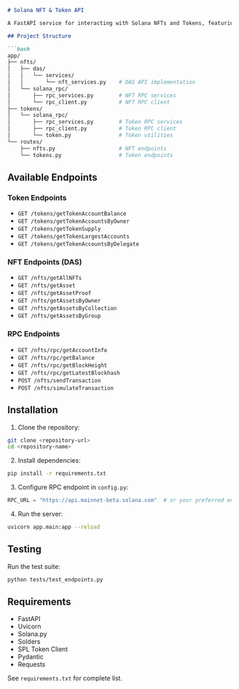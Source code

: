 ```markdown
# Solana NFT & Token API

A FastAPI service for interacting with Solana NFTs and Tokens, featuring both DAS (Digital Asset Standard) and RPC support.

## Project Structure

```bash
app/
├── nfts/
│   ├── das/
│   │   └── services/
│   │       └── nft_services.py    # DAS API implementation
│   └── solana_rpc/
│       ├── rpc_services.py        # NFT RPC services
│       └── rpc_client.py          # NFT RPC client
├── tokens/
│   └── solana_rpc/
│       ├── rpc_services.py        # Token RPC services
│       ├── rpc_client.py          # Token RPC client
│       └── token.py               # Token utilities
└── routes/
    ├── nfts.py                    # NFT endpoints
    └── tokens.py                  # Token endpoints
```

## Available Endpoints

### Token Endpoints
- `GET /tokens/getTokenAccountBalance`
- `GET /tokens/getTokenAccountsByOwner`
- `GET /tokens/getTokenSupply`
- `GET /tokens/getTokenLargestAccounts`
- `GET /tokens/getTokenAccountsByDelegate`

### NFT Endpoints (DAS)
- `GET /nfts/getAllNFTs`
- `GET /nfts/getAsset`
- `GET /nfts/getAssetProof`
- `GET /nfts/getAssetsByOwner`
- `GET /nfts/getAssetsByCollection`
- `GET /nfts/getAssetsByGroup`

### RPC Endpoints
- `GET /nfts/rpc/getAccountInfo`
- `GET /nfts/rpc/getBalance`
- `GET /nfts/rpc/getBlockHeight`
- `GET /nfts/rpc/getLatestBlockhash`
- `POST /nfts/sendTransaction`
- `POST /nfts/simulateTransaction`

## Installation

1. Clone the repository:
```bash
git clone <repository-url>
cd <repository-name>
```

2. Install dependencies:
```bash
pip install -r requirements.txt
```

3. Configure RPC endpoint in `config.py`:
```python
RPC_URL = "https://api.mainnet-beta.solana.com"  # or your preferred endpoint
```

4. Run the server:
```bash
uvicorn app.main:app --reload
```

## Testing
Run the test suite:
```bash
python tests/test_endpoints.py
```

## Requirements
- FastAPI
- Uvicorn
- Solana.py
- Solders
- SPL Token Client
- Pydantic
- Requests

See `requirements.txt` for complete list.
```
